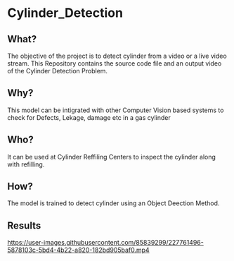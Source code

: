 # Cylinder_Detection

## What?
The objective of the project is to detect cylinder from a video or a live video stream. This Repository contains the source code file and an output video of the Cylinder Detection Problem.  

## Why?
This model can be intigrated with other Computer Vision based systems to check for Defects, Lekage, damage etc in a gas cylinder

## Who? 
It can be used at Cylinder Reffiling Centers to inspect the cylinder along with refilling.

## How?
The model is trained to detect cylinder using an Object Deection Method.

## Results
https://user-images.githubusercontent.com/85839299/227761496-5878103c-5bd4-4b22-a820-182bd905baf0.mp4

